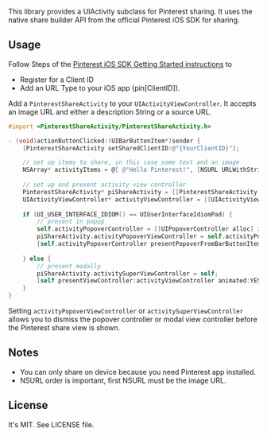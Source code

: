 This library provides a UIActivity subclass for Pinterest sharing. It uses the native share builder API from the official Pinterest iOS SDK for sharing.

## Usage

Follow Steps of the [Pinterest iOS SDK Getting Started instructions](https://developers.pinterest.com/ios/) to

  * Register for a Client ID
  * Add an URL Type to your iOS app (pin[ClientID]).

Add a `PinterestShareActivity` to your `UIActivityViewController`.
It accepts an image URL and either a description String or a source URL.

``` objective-c
#import <PinterestShareActivity/PinterestShareActivity.h>

- (void)actionButtonClicked:(UIBarButtonItem*)sender {
	[PinterestShareActivity setSharedClientID:@"{YourClientID}"];

    // set up items to share, in this case some text and an image
    NSArray* activityItems = @[ @"Hello Pinterest!", [NSURL URLWithString:@"https://raw.githubusercontent.com/stoulouse/PinterestShareActivity/master/PinterestShareActivityExample/example.jpg"], [NSURL URLWithString:@"https://github.com/stoulouse/PinterestShareActivity/"] ];
    
    // set up and present activity view controller
    PinterestShareActivity* piShareActivity = [[PinterestShareActivity alloc] init];
    UIActivityViewController* activityViewController = [[UIActivityViewController alloc] initWithActivityItems:activityItems applicationActivities:@[piShareActivity]];
    
    if (UI_USER_INTERFACE_IDIOM() == UIUserInterfaceIdiomPad) {
        // present in popup
        self.activityPopoverController = [[UIPopoverController alloc] initWithContentViewController:activityViewController];
        piShareActivity.activityPopoverViewController = self.activityPopoverController;
        [self.activityPopoverController presentPopoverFromBarButtonItem:sender permittedArrowDirections:UIPopoverArrowDirectionAny animated:YES];
        
    } else {
        // present modally
        piShareActivity.activitySuperViewController = self;
        [self presentViewController:activityViewController animated:YES completion:NULL];
    }
}
```

Setting `activityPopoverViewController` or `activitySuperViewController` allows you to dismiss the popover controller or modal view controller before the Pinterest share view is shown.

## Notes

  * You can only share on device because you need Pinterest app installed.
  * NSURL order is important, first NSURL must be the image URL.

## License

It's MIT. See LICENSE file.
